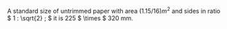 A standard size of untrimmed paper with area $(1.15/16)m^{2}$ and sides
in ratio $ 1 : \sqrt{2} ; $ it is 225 $ \times $ 320 mm.
